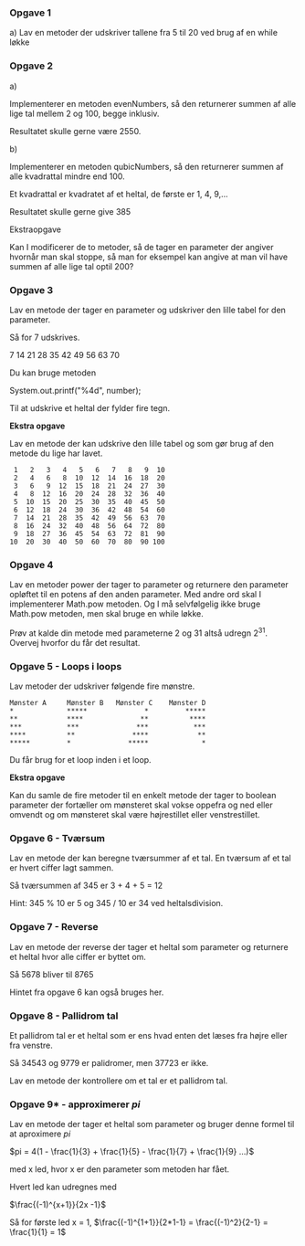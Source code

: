 ### Opgave 1

a) Lav en metoder der udskriver tallene fra 5 til 20 ved brug af en while løkke

### Opgave 2 

a)

Implementerer en metoden evenNumbers, så den returnerer summen af alle lige tal mellem
2 og 100, begge inklusiv.

Resultatet skulle gerne være 2550.

b)

Implementerer en metoden qubicNumbers, så den returnerer summen af alle kvadrattal mindre end 100. 

Et kvadrattal er kvadratet af et heltal, de første er 1, 4, 9,...

Resultatet skulle gerne give 385

Ekstraopgave

Kan I modificerer de to metoder, så de tager en parameter der angiver hvornår man skal
stoppe, så man for eksempel kan angive at man vil have summen af alle lige tal optil 200?

### Opgave 3

Lav en metode der tager en parameter og udskriver den lille tabel for den parameter.

Så for 7 udskrives.

7 14 21 28 35 42 49 56 63 70

Du kan bruge metoden

System.out.printf("%4d", number);

Til at udskrive et heltal der fylder fire tegn.

**Ekstra opgave**

Lav en metode der kan udskrive den lille tabel og som gør brug af den metode du lige har
lavet.


     1   2   3   4   5   6   7   8   9  10
     2   4   6   8  10  12  14  16  18  20
     3   6   9  12  15  18  21  24  27  30
     4   8  12  16  20  24  28  32  36  40
     5  10  15  20  25  30  35  40  45  50
     6  12  18  24  30  36  42  48  54  60
     7  14  21  28  35  42  49  56  63  70
     8  16  24  32  40  48  56  64  72  80
     9  18  27  36  45  54  63  72  81  90
    10  20  30  40  50  60  70  80  90 100


### Opgave 4

Lav en metoder power der tager to parameter og returnere den parameter opløftet 
til en potens af den anden parameter. Med andre ord skal I implementerer Math.pow 
metoden. Og I må selvfølgelig ikke bruge Math.pow metoden, men skal bruge en while løkke. 

Prøv at kalde din metode med parameterne 2 og 31 altså udregn $2^{31}$. Overvej hvorfor 
du får det resultat. 

### Opgave 5 - Loops i loops

Lav metoder der udskriver følgende fire mønstre.

    Mønster A     Mønster B   Mønster C    Mønster D
    *             *****              *         *****
    **            ****              **          ****
    ***           ***              ***           ***
    ****          **              ****            **
    *****         *              *****             *

Du får brug for et loop inden i et loop.

**Ekstra opgave**

Kan du samle de fire metoder til en enkelt metode der tager to boolean parameter
der fortæller om mønsteret skal vokse oppefra og ned eller omvendt og om mønsteret 
skal være højrestillet eller venstrestillet. 

### Opgave 6 - Tværsum

Lav en metode der kan beregne tværsummer af et tal. En tværsum af et tal er hvert 
ciffer lagt sammen. 

Så tværsummen af 345 er 3 + 4 + 5 = 12

Hint: 345 % 10 er 5 og 345 / 10 er 34 ved heltalsdivision.

### Opgave 7 - Reverse

Lav en metode der reverse der tager et heltal som parameter og returnere et heltal 
hvor alle ciffer er byttet om.

Så 5678 bliver til 8765

Hintet fra opgave 6 kan også bruges her. 

### Opgave 8 - Pallidrom tal

Et pallidrom tal er et heltal som er ens hvad enten det læses fra højre eller fra venstre.

Så 34543 og 9779 er palidromer, men 37723 er ikke.

Lav en metode der kontrollere om et tal er et pallidrom tal.

### Opgave 9* - approximerer $pi$ 

Lav en metode der tager et heltal som parameter og bruger denne formel til at
aproximere $pi$ 

$pi = 4(1 - \frac{1}{3} + \frac{1}{5} - \frac{1}{7} + \frac{1}{9} ...)$

med x led, hvor x er den parameter som metoden har fået.

Hvert led kan udregnes med 

$\frac{(-1)^{x+1}}{2x -1}$

Så for første led x = 1, $\frac{(-1)^{1+1}}{2*1-1} = \frac{(-1)^2}{2-1} = \frac{1}{1} = 1$





